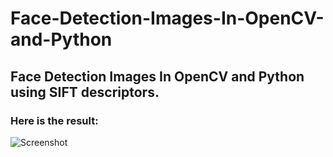# Face-Detection-Images-In-OpenCV-and-Python
## Face Detection Images In OpenCV and Python using SIFT descriptors.
### Here is the result:

![Screenshot](https://github.com/Naofunyan/Face-Detection-Images-In-OpenCV-and-Python/assets/119468433/298226bb-0be0-4a30-9d03-163635205eb7)
